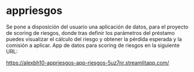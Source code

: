 # appriesgos

Se pone a disposición del usuario una aplicación de datos, para el proyecto de scoring de riesgos, donde tras definir los parámetros del préstamo 
puedes visualizar el cálculo del riesgo y obtener la pérdida esperada y la comisión a aplicar.
App de datos para scoring de riesgos en la siguiente URL:

https://alexbh10-appriesgos-app-riesgos-5uz7nr.streamlitapp.com/
